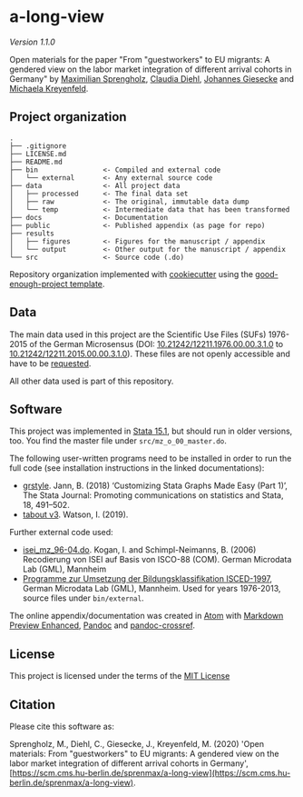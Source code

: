# a-long-view

_Version 1.1.0_

Open materials for the paper "From "guestworkers" to EU migrants: A gendered view on the labor market integration of different arrival cohorts in Germany" by
[Maximilian Sprengholz](mailto:maximilian.sprengholz@hu-berlin.de), [Claudia Diehl](mailto:claudia.diehl@uni-konstanz.de), [Johannes Giesecke](johannes.giesecke@hu-berlin.de) and [Michaela Kreyenfeld](Kreyenfeld@hertie-school.org).


## Project organization

```
.
├── .gitignore
├── LICENSE.md
├── README.md
├── bin                <- Compiled and external code
│   └── external       <- Any external source code
├── data               <- All project data
│   ├── processed      <- The final data set
│   ├── raw            <- The original, immutable data dump
│   └── temp           <- Intermediate data that has been transformed
├── docs               <- Documentation
├── public             <- Published appendix (as page for repo)
├── results
│   ├── figures        <- Figures for the manuscript / appendix
│   └── output         <- Other output for the manuscript / appendix
└── src                <- Source code (.do)

```
Repository organization implemented with [cookiecutter](https://github.com/cookiecutter/cookiecutter) using the [good-enough-project template](good-enough-project).

## Data
The main data used in this project are the Scientific Use Files (SUFs) 1976-2015 of the German Microsensus
(DOI: [10.21242/12211.1976.00.00.3.1.0](https://doi.org/10.21242/12211.1976.00.00.3.1.0) to [10.21242/12211.2015.00.00.3.1.0](https://doi.org/10.21242/12211.2015.00.00.3.1.0)). These files are not openly accessible and have to be [requested](https://www.forschungsdatenzentrum.de/en/request).

All other data used is part of this repository.

## Software

This project was implemented in [Stata 15.1](https://www.stata.com/), but should run in older versions, too. You find the master file under `src/mz_o_00_master.do`.

The following user-written programs need to be installed in order to run the full code (see installation instructions in the linked documentations):

- [grstyle](http://repec.sowi.unibe.ch/stata/grstyle/index.html). Jann, B. (2018) ‘Customizing Stata Graphs Made Easy (Part 1)’, The Stata Journal: Promoting communications on statistics and Stata, 18, 491–502.
- [tabout v3](http://tabout.net.au/). Watson, I. (2019).

Further external code used:

- [isei_mz_96-04.do](https://www.gesis.org/missy/files/documents/MZ/isei/isei_mz_96-04.do). Kogan, I. and Schimpl-Neimanns, B. (2006) Recodierung von ISEI auf Basis von ISCO-88 (COM). German Microdata Lab (GML), Mannheim
- [Programme zur Umsetzung der Bildungsklassifikation ISCED-1997](https://www.gesis.org/missy/materials/MZ/tools/isced), German Microdata Lab (GML), Mannheim. Used for years 1976-2013, source files under `bin/external`.

The online appendix/documentation was created in [Atom](https://github.com/atom/atom) with [Markdown Preview Enhanced](https://github.com/shd101wyy/markdown-preview-enhanced), [Pandoc](https://github.com/jgm/pandoc) and [pandoc-crossref](https://github.com/lierdakil/pandoc-crossref).


## License

This project is licensed under the terms of the [MIT License](/LICENSE.md)


## Citation

Please cite this software as:

Sprengholz, M., Diehl, C., Giesecke, J., Kreyenfeld, M. (2020) 'Open materials: From "guestworkers" to EU migrants: A gendered view on the labor market integration of different arrival cohorts in Germany', [https://scm.cms.hu-berlin.de/sprenmax/a-long-view](https://scm.cms.hu-berlin.de/sprenmax/a-long-view).
